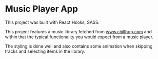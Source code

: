 # Music Player App

This project was built with React Hooks, SASS.

This project features a music library fetched from www.chillhop.com and within that the typical functionality you would expect from a music player. 

The styling is done well and also contains some animation when skipping tracks and selecting items in the library.
